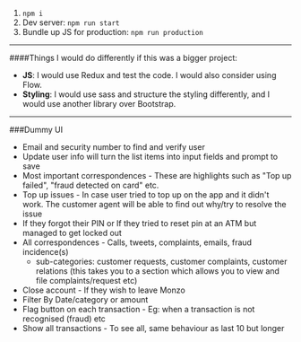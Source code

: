 1. `npm i`
2. Dev server: `npm run start`
3. Bundle up JS for production: `npm run production`

---
####Things I would do differently if this was a bigger project:
- __JS__: I would use Redux and test the code. I would also consider using Flow.
- __Styling__: I would use sass and structure the styling differently, and I would use another library over Bootstrap.

---
###Dummy UI
- Email and security number to find and verify user
- Update user info will turn the list items into input fields and prompt to save
- Most important correspondences - These are highlights such as "Top up failed", "fraud detected on card" etc.
- Top up issues - In case user tried to top up on the app and it didn't work. The customer agent will be able to find out why/try to resolve the issue
- If they forgot their PIN or If they tried to reset pin at an ATM but managed to get locked out 
- All correspondences - Calls, tweets, complaints, emails, fraud incidence(s)
  - sub-categories: customer requests, customer complaints, customer relations (this takes you to a section which allows you to view and file complaints/request etc)
- Close account - If they wish to leave Monzo
- Filter By Date/category or amount
- Flag button on each transaction - Eg: when a transaction is not recognised (fraud) etc
- Show all transactions - To see all, same behaviour as last 10 but longer
